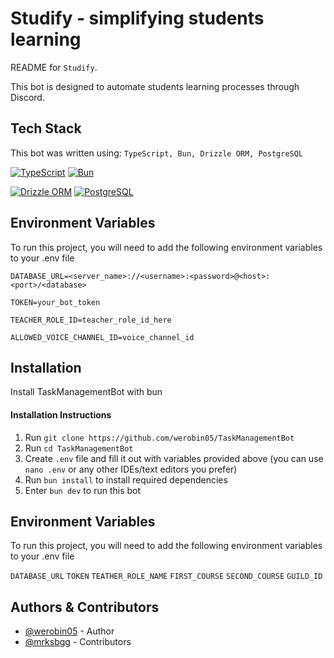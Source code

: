 
# Studify - simplifying students learning

README for `Studify`.

This bot is designed to automate students learning processes through Discord.

## Tech Stack

This bot was written using: `TypeScript, Bun, Drizzle ORM, PostgreSQL`

[![TypeScript](https://img.shields.io/badge/TypeScript-3178C6?style=for-the-badge&logo=typescript&logoColor=white)](https://www.typescriptlang.org/)
[![Bun](https://img.shields.io/badge/Bun-%23000000?style=for-the-badge&logo=bun&logoColor=white)](https://bun.com/)

[![Drizzle ORM](https://img.shields.io/badge/Drizzle%20ORM-A0AF9D?style=for-the-badge&logo=drizzle&logoColor=white)](https://orm.drizzle.team/)
[![PostgreSQL](https://img.shields.io/badge/PostgreSQL-316192?style=for-the-badge&logo=postgresql&logoColor=white)](https://www.postgresql.org/)

## Environment Variables

To run this project, you will need to add the following environment variables to your .env file

`DATABASE_URL=<server_name>://<username>:<password>@<host>:<port>/<database>`

`TOKEN=your_bot_token`

`TEACHER_ROLE_ID=teacher_role_id_here`

`ALLOWED_VOICE_CHANNEL_ID=voice_channel_id`

## Installation

Install TaskManagementBot with bun

#### Installation Instructions

1. Run `git clone https://github.com/werobin05/TaskManagementBot`
2. Run `cd TaskManagementBot`
3. Create `.env` file and fill it out with variables provided above (you can use `nano .env` or any other IDEs/text editors you prefer)
4. Run `bun install` to install required dependencies
5. Enter `bun dev` to run this bot

## Environment Variables

To run this project, you will need to add the following environment variables to your .env file

`DATABASE_URL`
`TOKEN`
`TEATHER_ROLE_NAME`
`FIRST_COURSE`
`SECOND_COURSE`
`GUILD_ID`

## Authors & Contributors

- [@werobin05](https://www.github.com/werobin05) - Author
- [@mrksbgg](https://github.com/mrksbgg) - Contributors
